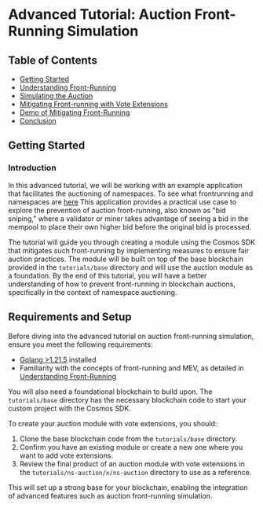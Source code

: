 # Advanced Tutorial: Auction Front-Running Simulation

## Table of Contents
- [Getting Started](#introduction)
- [Understanding Front-Running](#understanding-front-running)
- [Simulating the Auction](#simulating-the-auction)
- [Mitigating Front-running with Vote Extensions](#mitigating-front-running-with-vote-extensions)
- [Demo of Mitigating Front-Running](#demo-of-mitigating-front-running)
- [Conclusion](#conclusion)

## Getting Started
### Introduction

In this advanced tutorial, we will be working with an example application that facilitates the auctioning of namespaces. To see what frontrunning and namespaces are [here](./01-understanding-frontrunning.md) This application provides a practical use case to explore the prevention of auction front-running, also known as "bid sniping," where a validator or miner takes advantage of seeing a bid in the mempool to place their own higher bid before the original bid is processed.

The tutorial will guide you through creating a module using the Cosmos SDK that mitigates such front-running by implementing measures to ensure fair auction practices. The module will be built on top of the base blockchain provided in the `tutorials/base` directory and will use the auction module as a foundation. By the end of this tutorial, you will have a better understanding of how to prevent front-running in blockchain auctions, specifically in the context of namespace auctioning.

## Requirements and Setup

Before diving into the advanced tutorial on auction front-running simulation, ensure you meet the following requirements:

- [Golang >1.21.5](https://golang.org/doc/install) installed
- Familiarity with the concepts of front-running and MEV, as detailed in [Understanding Front-Running](./01-understanding-frontrunning.md)

You will also need a foundational blockchain to build upon. The `tutorials/base` directory has the necessary blockchain code to start your custom project with the Cosmos SDK.

To create your auction module with vote extensions, you should:

1. Clone the base blockchain code from the `tutorials/base` directory.
2. Confirm you have an existing module or create a new one where you want to add vote extensions.
3. Review the final product of an auction module with vote extensions in the `tutorials/ns-auction/x/ns-auction` directory to use as a reference.

This will set up a strong base for your blockchain, enabling the integration of advanced features such as auction front-running simulation.

